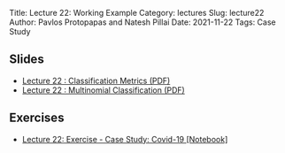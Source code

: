 Title: Lecture 22: Working Example
Category: lectures
Slug: lecture22
Author: Pavlos Protopapas and Natesh Pillai
Date: 2021-11-22
Tags: Case Study

## Slides
- [Lecture 22 : Classification Metrics (PDF)]({attach}presentation/Classification_Metrics_students.pdf)
- [Lecture 22 : Multinomial Classification (PDF)]({attach}presentation/Multinomial_Classification.pdf)

## Exercises
- [Lecture 22: Exercise - Case Study: Covid-19 [Notebook]]({filename}notebook/Case-Study-covid19_scaffold.ipynb)